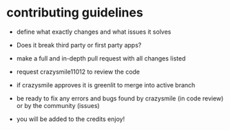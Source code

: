 # contributing guidelines
- define what exactly changes and what issues it solves
- Does it break third party or first party apps?
- make a full and in-depth pull request with all changes listed
- request crazysmile11012 to review the code
- if crazysmile approves it is greenlit to merge into active branch

- be ready to fix any errors and bugs found by crazysmile (in code review) or by the community (issues)

- you will be added to the credits enjoy!
